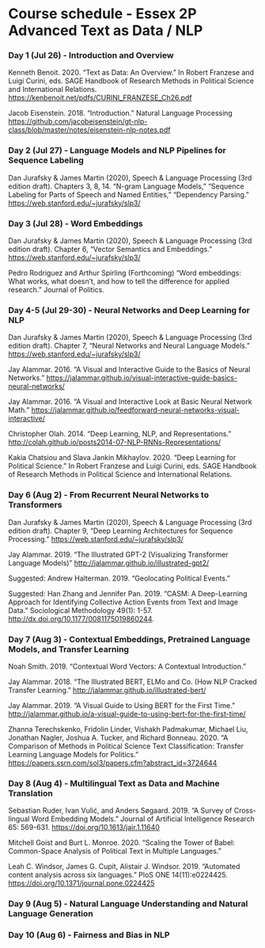 # Course schedule - Essex 2P Advanced Text as Data / NLP

### Day 1 (Jul 26) - Introduction and Overview

Kenneth Benoit. 2020. “Text as Data: An Overview.” In Robert Franzese and Luigi Curini, eds. SAGE Handbook of Research Methods in Political Science and International Relations. https://kenbenoit.net/pdfs/CURINI_FRANZESE_Ch26.pdf

Jacob Eisenstein. 2018. “Introduction.” Natural Language Processing https://github.com/jacobeisenstein/gt-nlp-class/blob/master/notes/eisenstein-nlp-notes.pdf


### Day 2 (Jul 27) - Language Models and NLP Pipelines for Sequence Labeling

Dan Jurafsky & James Martin (2020), Speech & Language Processing (3rd edition draft). Chapters 3, 8, 14. “N-gram Language Models,” “Sequence Labeling for Parts of Speech and Named Entities,” “Dependency Parsing.” https://web.stanford.edu/~jurafsky/slp3/


### Day 3 (Jul 28) - Word Embeddings

Dan Jurafsky & James Martin (2020), Speech & Language Processing (3rd edition draft). Chapter 6, “Vector Semantics and Embeddings.” https://web.stanford.edu/~jurafsky/slp3/

Pedro Rodriguez and Arthur Spirling (Forthcoming) “Word embeddings: What works, what doesn’t, and how to tell the difference for applied research.” Journal of Politics.



### Day 4-5 (Jul 29-30) - Neural Networks and Deep Learning for NLP

Dan Jurafsky & James Martin (2020), Speech & Language Processing (3rd edition draft). Chapter 7, “Neural Networks and Neural Language Models.” https://web.stanford.edu/~jurafsky/slp3/

Jay Alammar. 2016. “A Visual and Interactive Guide to the Basics of Neural Networks.” https://jalammar.github.io/visual-interactive-guide-basics-neural-networks/

Jay Alammar. 2016. “A Visual and Interactive Look at Basic Neural Network Math.” https://jalammar.github.io/feedforward-neural-networks-visual-interactive/

Christopher Olah. 2014. “Deep Learning, NLP, and Representations.” http://colah.github.io/posts2014-07-NLP-RNNs-Representations/

Kakia Chatsiou and Slava Jankin Mikhaylov. 2020. “Deep Learning for Political Science.” In Robert Franzese and Luigi Curini, eds. SAGE Handbook of Research Methods in Political Science and International Relations. 


### Day 6 (Aug 2) - From Recurrent Neural Networks to Transformers

Dan Jurafsky & James Martin (2020), Speech & Language Processing (3rd edition draft). Chapter 9, “Deep Learning Architectures for Sequence Processing.” https://web.stanford.edu/~jurafsky/slp3/

Jay Alammar. 2019. “The Illustrated GPT-2 (Visualizing Transformer Language Models)” http://jalammar.github.io/illustrated-gpt2/

Suggested: Andrew Halterman. 2019. “Geolocating Political Events.”

Suggested: Han Zhang and Jennifer Pan. 2019. “CASM: A Deep-Learning Approach for Identifying Collective Action Events from Text and Image Data.” Sociological Methodology 49(1): 1-57. http://dx.doi.org/10.1177/0081175019860244.



### Day 7 (Aug 3) - Contextual Embeddings, Pretrained Language Models, and Transfer Learning

Noah Smith. 2019. “Contextual Word Vectors: A Contextual Introduction.”

Jay Alammar. 2018. “The Illustrated BERT, ELMo and Co. (How NLP Cracked Transfer Learning.” http://jalammar.github.io/illustrated-bert/

Jay Alammar. 2019. “A Visual Guide to Using BERT for the First Time.” http://jalammar.github.io/a-visual-guide-to-using-bert-for-the-first-time/

Zhanna Terechskenko, Fridolin Linder, Vishakh Padmakumar, Michael Liu, Jonathan Nagler, Joshua A. Tucker, and Richard Bonneau. 2020. “A Comparison of Methods in Political Science Text Classification: Transfer Learning Language Models for Politics.” https://papers.ssrn.com/sol3/papers.cfm?abstract_id=3724644



### Day 8 (Aug 4) - Multilingual Text as Data and Machine Translation

Sebastian Ruder, Ivan Vulić, and Anders Søgaard. 2019. “A Survey of Cross-lingual Word Embedding Models.” Journal of Artificial Intelligence Research 65: 569-631. https://doi.org/10.1613/jair.1.11640

Mitchell Goist and Burt L. Monroe. 2020. “Scaling the Tower of Babel: Common-Space Analysis of Political Text in Multiple Languages.”

Leah C. Windsor, James G. Cupit, Alistair J. Windsor. 2019. “Automated content analysis across six languages.” PloS ONE 14(11):e0224425. https://doi.org/10.1371/journal.pone.0224425


### Day 9 (Aug 5) - Natural Language Understanding and Natural Language Generation


### Day 10 (Aug 6) - Fairness and Bias in NLP
